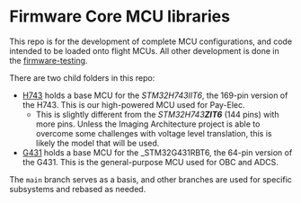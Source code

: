 # Firmware Core MCU libraries

This repo is for the development of complete MCU configurations, and code intended to be loaded onto flight MCUs. All other development is done in the [firmware-testing](https://github.com/spacesys-finch/firmware-testing).

There are two child folders in this repo:

- [H743](H743/) holds a base MCU for the _STM32H743IIT6_, the 169-pin version of the H743. This is our high-powered MCU used for Pay-Elec.
  - This is slightly different from the _STM32H743**ZIT6**_ (144 pins) with more pins. Unless the Imaging Architecture project is able to overcome some challenges with voltage level translation, this is likely the model that will be used.
- [G431](G431/) holds a base MCU for the _STM32G431RBT6, the 64-pin version of the G431. This is the general-purpose MCU used for OBC and ADCS.

The `main` branch serves as a basis, and other branches are used for specific subsystems and rebased as needed.
